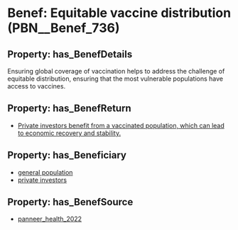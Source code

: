 # Benef: __Equitable vaccine distribution__ (PBN__Benef_736)

## Property: has_BenefDetails

Ensuring global coverage of vaccination helps to address the challenge of equitable distribution, ensuring that the most vulnerable populations have access to vaccines.

## Property: has_BenefReturn

* [Private investors benefit from a vaccinated population, which can lead to economic recovery and stability.](../BenefReturn/PBN__BenefReturn_795)

## Property: has_Beneficiary

* [general population](../Stakeholder/PBN__Stakeholder_9)
* [private investors](../Stakeholder/PBN__Stakeholder_89)

## Property: has_BenefSource

* [panneer_health_2022](../Article/PBN__Article_144)

